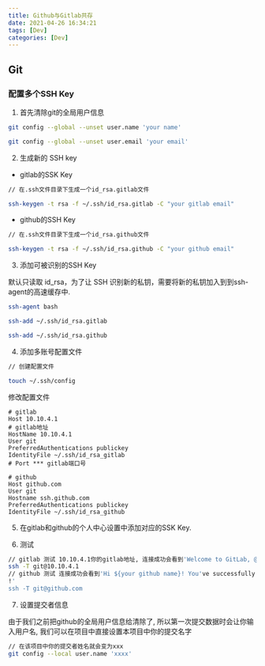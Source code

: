```yaml
---
title: Github与Gitlab共存
date: 2021-04-26 16:34:21
tags: [Dev]
categories: [Dev]
---
```

## Git

### 配置多个SSH Key

1. 首先清除git的全局用户信息

```bash
git config --global --unset user.name 'your name'

git config --global --unset user.email 'your email'
```

<!-- more -->

2. 生成新的 SSH key

- gitlab的SSK Key

``` bash
// 在.ssh文件目录下生成一个id_rsa.gitlab文件

ssh-keygen -t rsa -f ~/.ssh/id_rsa.gitlab -C "your gitlab email"
```

- github的SSH Key

``` bash
// 在.ssh文件目录下生成一个id_rsa.github文件

ssh-keygen -t rsa -f ~/.ssh/id_rsa.github -C "your github email"
```

3. 添加可被识别的SSH Key

默认只读取 id_rsa，为了让 SSH 识别新的私钥，需要将新的私钥加入到到ssh-agent的高速缓存中.

``` bash
ssh-agent bash

ssh-add ~/.ssh/id_rsa.gitlab

ssh-add ~/.ssh/id_rsa.github
```

4. 添加多账号配置文件

``` bash
// 创建配置文件

touch ~/.ssh/config
```

修改配置文件

```
# gitlab
Host 10.10.4.1
# gitlab地址
HostName 10.10.4.1
User git
PreferredAuthentications publickey
IdentityFile ~/.ssh/id_rsa_gitlab
# Port *** gitlab端口号

# github
Host github.com
User git
Hostname ssh.github.com
PreferredAuthentications publickey
IdentityFile ~/.ssh/id_rsa_github
```

5. 在gitlab和github的个人中心设置中添加对应的SSK Key.

6. 测试

```bash
// gitlab 测试 10.10.4.1你的gitlab地址, 连接成功会看到'Welcome to GitLab, @${your gitlab name}!'
ssh -T git@10.10.4.1
// github 测试 连接成功会看到'Hi ${your github name}! You've successfully authenticated, but GitHub does not provide shell access.
!'
ssh -T git@github.com
```

7. 设置提交者信息

由于我们之前把github的全局用户信息给清除了, 所以第一次提交数据时会让你输入用户名, 我们可以在项目中直接设置本项目中你的提交名字

```bash
// 在该项目中你的提交者姓名就会变为xxx
git config --local user.name 'xxxx'
```
